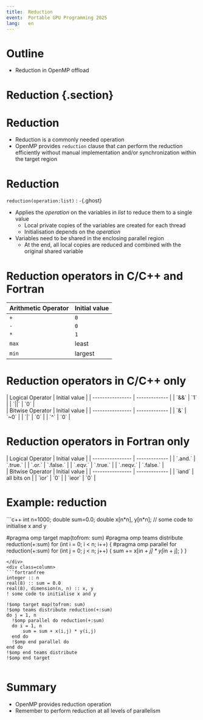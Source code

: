 ```yaml
---
title:  Reduction
event:  Portable GPU Programming 2025
lang:   en
---
```


# Outline

- Reduction in OpenMP offload


# Reduction {.section}

# Reduction

- Reduction is a commonly needed operation
- OpenMP provides `reduction` clause that can perform
  the reduction efficiently without manual implementation
  and/or synchronization within the target region

# Reduction

`reduction(operation:list)`
  : `-`{.ghost}

- Applies the *operation* on the variables in *list* to reduce them to a single value
  - Local private copies of the variables are created for each thread
  - Initialisation depends on the *operation*
- Variables need to be shared in the enclosing parallel region
  - At the end, all local copies are reduced and combined with the original shared variable


# Reduction operators in C/C++ and Fortran

| Arithmetic Operator | Initial value |
| ------------------- | ------------- |
| `+`                 | `0`           |
| `-`                 | `0`           |
| `*`                 | `1`           |
| `max`               | least         |
| `min`               | largest       |


# Reduction operators in C/C++ only

<div class="column">
| Logical Operator | Initial value |
| ---------------- | ------------- |
| `&&`             | `1`           |
| `||`             | `0`           |
</div>

<div class="column">
| Bitwise Operator | Initial value |
| ---------------- | ------------- |
| `&`              | `~0`          |
| `|`              | `0`           |
| `^`              | `0`           |
</div>


# Reduction operators in Fortran only

<div class="column">
| Logical Operator | Initial value |
| ---------------- | ------------- |
| `.and.`          | `.true.`      |
| `.or.`           | `.false.`     |
| `.eqv.`          | `.true.`      |
| `.neqv.`         | `.false.`     |
</div>

<div class="column">
| Bitwise Operator | Initial value |
| ---------------- | ------------- |
| `iand`           | all bits on   |
| `ior`            | `0`           |
| `ieor`           | `0`           |
</div>


# Example: reduction

<div class=column>
```c++
int n=1000;
double sum=0.0;
double x[n*n], y[n*n];
// some code to initialise x and y

#pragma omp target map(tofrom: sum)
#pragma omp teams distribute reduction(+:sum)
for (int i = 0; i < n; i++) {
    #pragma omp parallel for reduction(+:sum)
    for (int j = 0; j < n; j++) {
        sum += x[i*n + j] * y[i*n + j];
    }
}
```
</div>
<div class=column>
```fortranfree
integer :: n
real(8) :: sum = 0.0
real(8), dimension(n, n) :: x, y
! some code to initialise x and y

!$omp target map(tofrom: sum)
!$omp teams distribute reduction(+:sum)
do j = 1, n
  !$omp parallel do reduction(+:sum)
  do i = 1, n
      sum = sum + x(i,j) * y(i,j)
  end do
  !$omp end parallel do
end do
!$omp end teams distribute
!$omp end target
```
</div>




# Summary

- OpenMP provides reduction operation
- Remember to perform reduction at all levels of parallelism
